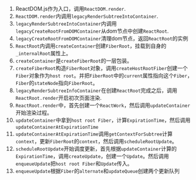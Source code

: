 1. ReactDOM.js作为入口，调用```ReactDOM.render```.
2. ```ReactDOM.render```内调用```legacyRenderSubtreeIntoContainer```.
3. ```legacyRenderSubtreeIntoContainer```内调用```legacyCreateRootFromDOMContainer```从dom节点中创建```ReactRoot```.
4. ```legacyCreateRootFromDOMContainer```清理dom节点，返回```ReactRoot```的实例
5. ```ReactRoot```内调用```createContainer```创建```FiberRoot```，挂载到自身的```_internalRoot```属性上。
6. ```createContainer```是```createFiberRoot```的一层包装。
7. ```createFiberRoot```构造```FiberRoot```对象，调用```createHostRootFiber```创建一个```Fiber```对象作为```host root```。并把```FiberRoot```中的```current```属性指向这个```Fiber```，```Fiber```的```stateNode```指向```FiberRoot```。
8. ```legacyRenderSubtreeInfoContainer```在创建```ReactRoot```完成之后，调用```ReactRoot.render```开启初次页面渲染.
9. ```ReactRoot.render```中，首先创建一个```ReactWork```，然后调用```updateContainer```开始渲染过程。
10. ```updateContainer```中拿到```host root Fiber```，计算```ExpirationTime```，然后调用```updateContainerAtExpirationTime```
11. ```updateContainerAtExpirationTime```调用```getContextForSubtree```计算```context```，更新```FiberRoot```的```context```，然后调用```scheduleRootUpdate```。
12. ```scheduleRootUpdate```开始调度更新，首先根据```updateContainer```计算的```ExpirationTime```，调用```createUpdate```，创建一个```Update```。然后调用```enqueueUpdate```把```host root Fiber```和```Update```传入。
13. ```enqueueUpdate```根据```Fiber```的```alternate```和```updateQueue```创建两个更新队列